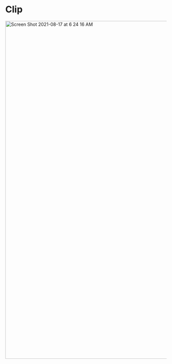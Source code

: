 # Clip

<img width="1053" alt="Screen Shot 2021-08-17 at 6 24 16 AM" src="https://user-images.githubusercontent.com/58822023/129631430-846cb68a-db4e-492b-bceb-56dbf9fd26d8.png">


